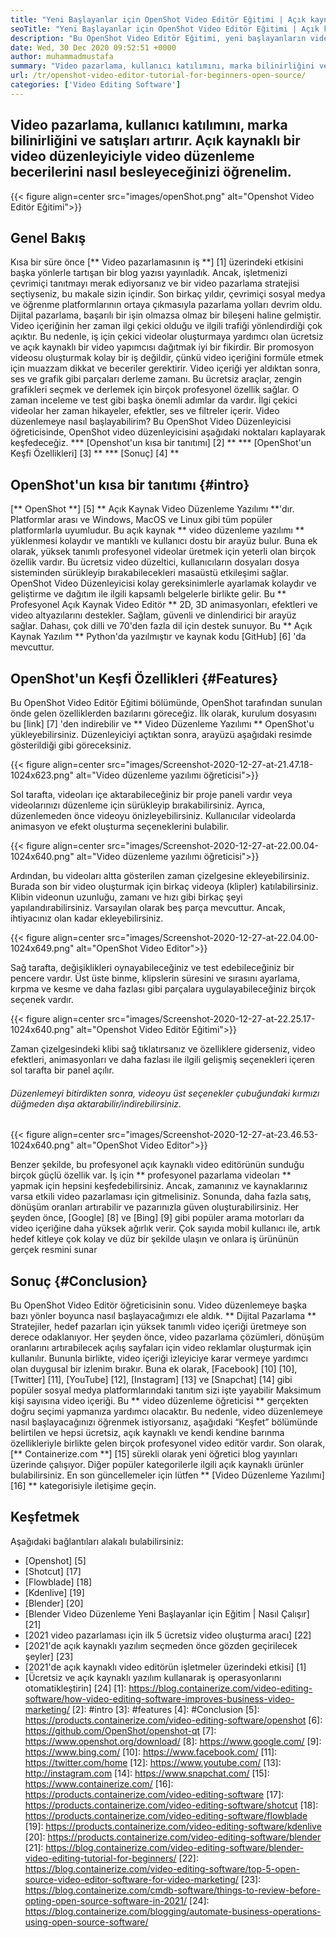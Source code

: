 ```yaml
---
title: "Yeni Başlayanlar için OpenShot Video Editör Eğitimi | Açık kaynak" 
seoTitle: "Yeni Başlayanlar için OpenShot Video Editör Eğitimi | Açık kaynak" 
description: "Bu OpenShot Video Editör Eğitimi, yeni başlayanların video düzenlemeye başlaması içindir. 3D animasyonlar ve daha fazlası gibi özellikler sunan modaya uygun bir video editörüdür." 
date: Wed, 30 Dec 2020 09:52:51 +0000
author: muhammadmustafa
summary: "Video pazarlama, kullanıcı katılımını, marka bilinirliğini ve satışları artırır. Açık kaynaklı bir video düzenleyiciyle video düzenleme becerilerini nasıl besleyeceğinizi öğrenelim." 
url: /tr/openshot-video-editor-tutorial-for-beginners-open-source/
categories: ['Video Editing Software']
---
```


## Video pazarlama, kullanıcı katılımını, marka bilinirliğini ve satışları artırır. Açık kaynaklı bir video düzenleyiciyle video düzenleme becerilerini nasıl besleyeceğinizi öğrenelim.

{{< figure align=center src="images/openShot.png" alt="Openshot Video Editör Eğitimi">}}


## Genel Bakış
Kısa bir süre önce [** Video pazarlamasının iş **] [1] üzerindeki etkisini başka yönlerle tartışan bir blog yazısı yayınladık. Ancak, işletmenizi çevrimiçi tanıtmayı merak ediyorsanız ve bir video pazarlama stratejisi seçtiyseniz, bu makale sizin içindir. Son birkaç yıldır, çevrimiçi sosyal medya ve öğrenme platformlarının ortaya çıkmasıyla pazarlama yolları devrim oldu. Dijital pazarlama, başarılı bir işin olmazsa olmaz bir bileşeni haline gelmiştir. Video içeriğinin her zaman ilgi çekici olduğu ve ilgili trafiği yönlendirdiği çok açıktır. Bu nedenle, iş için çekici videolar oluşturmaya yardımcı olan ücretsiz ve açık kaynaklı bir video yapımcısı dağıtmak iyi bir fikirdir.
Bir promosyon videosu oluşturmak kolay bir iş değildir, çünkü video içeriğini formüle etmek için muazzam dikkat ve beceriler gerektirir. Video içeriği yer aldıktan sonra, ses ve grafik gibi parçaları derleme zamanı. Bu ücretsiz araçlar, zengin grafikleri seçmek ve derlemek için birçok profesyonel özellik sağlar. O zaman inceleme ve test gibi başka önemli adımlar da vardır. İlgi çekici videolar her zaman hikayeler, efektler, ses ve filtreler içerir. Video düzenlemeye nasıl başlayabilirim? Bu OpenShot Video Düzenleyicisi öğreticisinde, OpenShot video düzenleyicisini aşağıdaki noktaları kaplayarak keşfedeceğiz.
  *** [Openshot'un kısa bir tanıtımı] [2] **
  *** [OpenShot'un Keşfi Özellikleri] [3] **
  *** [Sonuç] [4] **

## OpenShot'un kısa bir tanıtımı {#intro}
[** OpenShot **] [5] ** Açık Kaynak Video Düzenleme Yazılımı **'dır. Platformlar arası ve Windows, MacOS ve Linux gibi tüm popüler platformlarla uyumludur. Bu açık kaynak ** video düzenleme yazılımı ** yüklenmesi kolaydır ve mantıklı ve kullanıcı dostu bir arayüz bulur. Buna ek olarak, yüksek tanımlı profesyonel videolar üretmek için yeterli olan birçok özellik vardır. Bu ücretsiz video düzeltici, kullanıcıların dosyaları dosya sisteminden sürükleyip bırakabilecekleri masaüstü etkileşimi sağlar. OpenShot Video Düzenleyicisi kolay gereksinimlerle ayarlamak kolaydır ve geliştirme ve dağıtım ile ilgili kapsamlı belgelerle birlikte gelir.
Bu ** Profesyonel Açık Kaynak Video Editör ** 2D, 3D animasyonları, efektleri ve video altyazılarını destekler. Sağlam, güvenli ve dinlendirici bir arayüz sağlar. Dahası, çok dilli ve 70'den fazla dil için destek sunuyor. Bu ** Açık Kaynak Yazılım ** Python'da yazılmıştır ve kaynak kodu [GitHub] [6] 'da mevcuttur.

## OpenShot'un Keşfi Özellikleri {#Features}
Bu OpenShot Video Editör Eğitimi bölümünde, OpenShot tarafından sunulan önde gelen özelliklerden bazılarını göreceğiz. İlk olarak, kurulum dosyasını bu [link] [7] 'den indirebilir ve ** Video Düzenleme Yazılımı ** OpenShot'u yükleyebilirsiniz.
Düzenleyiciyi açtıktan sonra, arayüzü aşağıdaki resimde gösterildiği gibi göreceksiniz.

{{< figure align=center src="images/Screenshot-2020-12-27-at-21.47.18-1024x623.png" alt="Video düzenleme yazılımı öğreticisi">}}

Sol tarafta, videoları içe aktarabileceğiniz bir proje paneli vardır veya videolarınızı düzenleme için sürükleyip bırakabilirsiniz. Ayrıca, düzenlemeden önce videoyu önizleyebilirsiniz. Kullanıcılar videolarda animasyon ve efekt oluşturma seçeneklerini bulabilir.

{{< figure align=center src="images/Screenshot-2020-12-27-at-22.00.04-1024x640.png" alt="Video düzenleme yazılımı öğreticisi">}}

Ardından, bu videoları altta gösterilen zaman çizelgesine ekleyebilirsiniz. Burada son bir video oluşturmak için birkaç videoya (klipler) katılabilirsiniz. Klibin videonun uzunluğu, zamanı ve hızı gibi birkaç şeyi yapılandırabilirsiniz. Varsayılan olarak beş parça mevcuttur. Ancak, ihtiyacınız olan kadar ekleyebilirsiniz.

{{< figure align=center src="images/Screenshot-2020-12-27-at-22.04.00-1024x649.png" alt="OpenShot Video Editor">}}

Sağ tarafta, değişiklikleri oynayabileceğiniz ve test edebileceğiniz bir pencere vardır. Üst üste binme, klipslerin süresini ve sırasını ayarlama, kırpma ve kesme ve daha fazlası gibi parçalara uygulayabileceğiniz birçok seçenek vardır.

{{< figure align=center src="images/Screenshot-2020-12-27-at-22.25.17-1024x640.png" alt="Openshot Video Editör Eğitimi">}}

Zaman çizelgesindeki klibi sağ tıklatırsanız ve özelliklere giderseniz, video efektleri, animasyonları ve daha fazlası ile ilgili gelişmiş seçenekleri içeren sol tarafta bir panel açılır.

###### Düzenlemeyi bitirdikten sonra, videoyu üst seçenekler çubuğundaki kırmızı düğmeden dışa aktarabilir/indirebilirsiniz.

{{< figure align=center src="images/Screenshot-2020-12-27-at-23.46.53-1024x640.png" alt="OpenShot Video Editor">}}

Benzer şekilde, bu profesyonel açık kaynaklı video editörünün sunduğu birçok güçlü özellik var. İş için ** profesyonel pazarlama videoları ** yapmak için hepsini keşfedebilirsiniz. Ancak, zamanınız ve kaynaklarınız varsa etkili video pazarlaması için gitmelisiniz. Sonunda, daha fazla satış, dönüşüm oranları artırabilir ve pazarınızla güven oluşturabilirsiniz. Her şeyden önce, [Google] [8] ve [Bing] [9] gibi popüler arama motorları da video içeriğine daha yüksek ağırlık verir. Çok sayıda mobil kullanıcı ile, artık hedef kitleye çok kolay ve düz bir şekilde ulaşın ve onlara iş ürününün gerçek resmini sunar

## Sonuç {#Conclusion}
Bu OpenShot Video Editör öğreticisinin sonu. Video düzenlemeye başka bazı yönler boyunca nasıl başlayacağımızı ele aldık. ** Dijital Pazarlama ** Stratejiler, hedef pazarları için yüksek tanımlı video içeriği üretmeye son derece odaklanıyor. Her şeyden önce, video pazarlama çözümleri, dönüşüm oranlarını artırabilecek açılış sayfaları için video reklamlar oluşturmak için kullanılır. Bununla birlikte, video içeriği izleyiciye karar vermeye yardımcı olan duygusal bir izlenim bırakır. Buna ek olarak, [Facebook] [10] [10], [Twitter] [11], [YouTube] [12], [Instagram] [13] ve [Snapchat] [14] gibi popüler sosyal medya platformlarındaki tanıtım sizi işte yayabilir Maksimum kişi sayısına video içeriği. Bu ** video düzenleme öğreticisi ** gerçekten doğru seçimi yapmanıza yardımcı olacaktır. Bu nedenle, video düzenlemeye nasıl başlayacağınızı öğrenmek istiyorsanız, aşağıdaki “Keşfet” bölümünde belirtilen ve hepsi ücretsiz, açık kaynaklı ve kendi kendine barınma özellikleriyle birlikte gelen birçok profesyonel video editör vardır.
Son olarak, [** Containerize.com **] [15] sürekli olarak yeni öğretici blog yayınları üzerinde çalışıyor. Diğer popüler kategorilerle ilgili açık kaynaklı ürünler bulabilirsiniz. En son güncellemeler için lütfen ** [Video Düzenleme Yazılımı] [16] ** kategorisiyle iletişime geçin.

## Keşfetmek
Aşağıdaki bağlantıları alakalı bulabilirsiniz:
  * [Openshot] [5]
  * [Shotcut] [17]
  * [Flowblade] [18]
  * [Kdenlive] [19]
  * [Blender] [20]
  * [Blender Video Düzenleme Yeni Başlayanlar için Eğitim | Nasıl Çalışır] [21]
  * [2021 video pazarlaması için ilk 5 ücretsiz video oluşturma aracı] [22]
  * [2021'de açık kaynaklı yazılım seçmeden önce gözden geçirilecek şeyler] [23]
  * [2021'de açık kaynaklı video editörün işletmeler üzerindeki etkisi] [1]
  * [Ücretsiz ve açık kaynaklı yazılım kullanarak iş operasyonlarını otomatikleştirin] [24]
[1]: https://blog.containerize.com/video-editing-software/how-video-editing-software-improves-business-video-marketing/
[2]: #intro
[3]: #features
[4]: #Conclusion
[5]: https://products.containerize.com/video-editing-software/openshot
[6]: https://github.com/OpenShot/openshot-qt
[7]: https://www.openshot.org/download/
[8]: https://www.google.com/
[9]: https://www.bing.com/
[10]: https://www.facebook.com/
[11]: https://twitter.com/home
[12]: https://www.youtube.com/
[13]: http://instagram.com
[14]: https://www.snapchat.com/
[15]: https://www.containerize.com/
[16]: https://products.containerize.com/video-editing-software
[17]: https://products.containerize.com/video-editing-software/shotcut
[18]: https://products.containerize.com/video-editing-software/flowblade
[19]: https://products.containerize.com/video-editing-software/kdenlive
[20]: https://products.containerize.com/video-editing-software/blender
[21]: https://blog.containerize.com/video-editing-software/blender-video-editing-tutorial-for-beginners/
[22]: https://blog.containerize.com/video-editing-software/top-5-open-source-video-editor-software-for-video-marketing/
[23]: https://blog.containerize.com/cmdb-software/things-to-review-before-opting-open-source-software-in-2021/
[24]: https://blog.containerize.com/blogging/automate-business-operations-using-open-source-software/
